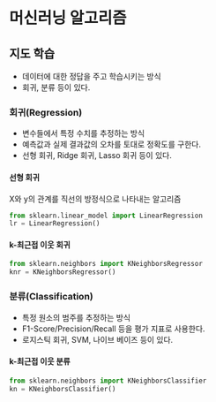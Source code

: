 # 머신러닝 알고리즘

## 지도 학습

- 데이터에 대한 정답을 주고 학습시키는 방식
- 회귀, 분류 등이 있다.

### 회귀(Regression)

- 변수들에서 특정 수치를 추정하는 방식
- 예측값과 실제 결과값의 오차를 토대로 정확도를 구한다.
- 선형 회귀, Ridge 회귀, Lasso 회귀 등이 있다.

#### 선형 회귀

X와 y의 관계를 직선의 방정식으로 나타내는 알고리즘

```python
from sklearn.linear_model import LinearRegression
lr = LinearRegression()
```

#### k-최근접 이웃 회귀

```python
from sklearn.neighbors import KNeighborsRegressor
knr = KNeighborsRegressor()
```

### 분류(Classification)

- 특정 원소의 범주를 추정하는 방식
- F1-Score/Precision/Recall 등을 평가 지표로 사용한다.
- 로지스틱 회귀, SVM, 나이브 베이즈 등이 있다.

#### k-최근접 이웃 분류

```python
from sklearn.neighbors import KNeighborsClassifier
kn = KNeighborsClassifier()
```

